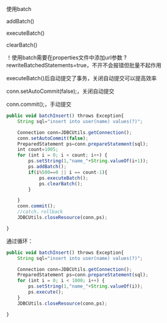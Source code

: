 使用batch

addBatch()

executeBatch()

clearBatch()

！使用batch需要在properties文件中添加url参数 ?rewriteBatchedStatements=true，不开不会报错但批量不起作用

executeBatch()后自动提交了事务，关闭自动提交可以提高效率

conn.setAutoCommit(false);，关闭自动提交

conn.commit();，手动提交

```javascript
public void batchInsert() throws Exception{
    String sql="insert into user(name) values(?)";

    Connection conn=JDBCUtils.getConnection();
    conn.setAutoCommit(false);
    PreparedStatement ps=conn.prepareStatement(sql);
    int count=1005;
    for (int i = 0; i < count; i++) {
        ps.setString(1,"name_"+String.valueOf(i+1));
        ps.addBatch();
        if(i%500==0 || i == count-1){
            ps.executeBatch();
            ps.clearBatch();
        }

    }
    conn.commit();
    //catch，rollback
    JDBCUtils.closeResource(conn,ps);

}
```





通过循环：

```javascript
public void batchInsert() throws Exception{
    String sql="insert into user(name) values(?)";

    Connection conn=JDBCUtils.getConnection();
    PreparedStatement ps=conn.prepareStatement(sql);
    for (int i = 0; i < 1000; i++) {
        ps.setString(1,"name_"+String.valueOf(i));
        ps.execute();
    }
    JDBCUtils.closeResource(conn,ps);

}
```



